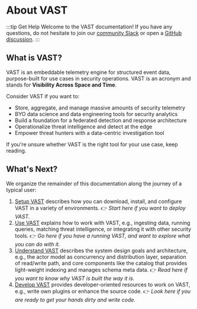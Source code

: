 # About VAST

:::tip Get Help
Welcome to the VAST documentation! If you have any questions, do not hesitate to
join our [community Slack](http://slack.tenzir.com) or open a [GitHub
discussion](https://github.com/tenzir/vast/discussions).
:::

## What is VAST?

VAST is an embeddable telemetry engine for structured event data, purpose-built
for use cases in security operations. VAST is an acronym and stands for
**Visibility Across Space and Time**.

Consider VAST if you want to:

- Store, aggregate, and manage massive amounts of security telemetry
- BYO data science and data engineering tools for security analytics
- Build a foundation for a federated detection and response architecture
- Operationalize threat intelligence and detect at the edge
- Empower threat hunters with a data-centric investigation tool

If you're unsure whether VAST is the right tool for your use case, keep reading.

## What's Next?

We organize the remainder of this documentation along the journey of a typical
user:

1. [Setup VAST](/docs/setup) describes how you can download, install, and
   configure VAST in a variety of environments.
   👉 *Start here if you want to deploy VAST.*
2. [Use VAST](/docs/use) explains how to work with VAST, e.g., ingesting
   data, running queries, matching threat intelligence, or integrating it with
   other security tools.
   👉 *Go here if you have a running VAST, and want to explore what you can do
   with it.*
3. [Understand VAST](/docs/understand) describes the system design goals
   and architecture, e.g., the actor model as concurrency and distribution
   layer, separation of read/write path, and core components like the catalog
   that provides light-weight indexing and manages schema meta data.
   👉 *Read here if you want to know why VAST is built the way it is.*
4. [Develop VAST](/docs/develop) provides developer-oriented resources to
   work on VAST, e.g., write own plugins or enhance the source code.
   👉 *Look here if you are ready to get your hands dirty and write code.*
